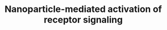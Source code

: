 ---
annotations:
- id: PW:0000003
  parent: signaling pathway
  type: Pathway Ontology
  value: signaling pathway
- id: PW:0001435
  parent: regulatory pathway
  type: Pathway Ontology
  value: nanomaterial response pathway
authors:
- Bart Smeets
- Elisa
- Egonw
- Khanspers
- Laurent
- Eweitz
citedin: ''
communities:
- AOP
- Nanomaterials
description: Nanoparticle-mediated activation of receptor signaling. Several NP formulations
  were shown to interact with cellular receptors such as the EGFR and integrins, inducing
  cellular phenotypes such as proliferation, apoptosis, differentiation, and migration.
  In lung epithelial cells, NPs interact with both EGFR and integrins, leading to
  cell proliferation via activation of PI3K and AKT. NPs were shown to activate the
  EGFR, leading in parallel to apoptosis and proliferation, and oncogenic Ras mutations
  might influence these effects. Interestingly, while integrin-mediated activation
  of ERK was instrumental for proliferation, apoptosis was mediated via activation
  of JNK. In addition, NPs (PM2.5) are able to bind the EGFR to activate the MAPK
  signaling cascade. Activation of ERK leads to the expression and secretion of the
  epidermal growth factor amphiregulin, thus forming an autocrine loop, which might
  be instrumental for sustained inflammatory responses. Nanoparticles are depicted
  as red circles.   Proteins on this pathway have targeted assays available via the
  [https://assays.cancer.gov/available_assays?wp_id=WP2643 CPTAC Assay Portal]
last-edited: 2025-02-20
ndex: 6d49732c-8b65-11eb-9e72-0ac135e8bacf
organisms:
- Homo sapiens
redirect_from:
- /index.php/Pathway:WP2643
- /instance/WP2643
- /instance/WP2643_r136676
revision: r136676
schema-jsonld:
- '@context': https://schema.org/
  '@id': https://wikipathways.github.io/pathways/WP2643.html
  '@type': Dataset
  creator:
    '@type': Organization
    name: WikiPathways
  description: Nanoparticle-mediated activation of receptor signaling. Several NP
    formulations were shown to interact with cellular receptors such as the EGFR and
    integrins, inducing cellular phenotypes such as proliferation, apoptosis, differentiation,
    and migration. In lung epithelial cells, NPs interact with both EGFR and integrins,
    leading to cell proliferation via activation of PI3K and AKT. NPs were shown to
    activate the EGFR, leading in parallel to apoptosis and proliferation, and oncogenic
    Ras mutations might influence these effects. Interestingly, while integrin-mediated
    activation of ERK was instrumental for proliferation, apoptosis was mediated via
    activation of JNK. In addition, NPs (PM2.5) are able to bind the EGFR to activate
    the MAPK signaling cascade. Activation of ERK leads to the expression and secretion
    of the epidermal growth factor amphiregulin, thus forming an autocrine loop, which
    might be instrumental for sustained inflammatory responses. Nanoparticles are
    depicted as red circles.   Proteins on this pathway have targeted assays available
    via the [https://assays.cancer.gov/available_assays?wp_id=WP2643 CPTAC Assay Portal]
  keywords:
  - AKT
  - Amphiregulin
  - Collagen
  - EGFR
  - FAK
  - Fibronectin
  - Grb
  - HRAS
  - JNK1
  - JNK2
  - JNK3
  - KRAS
  - MAP2K1
  - MAP2K2
  - MAPK1
  - MAPK11
  - MAPK12
  - MAPK13
  - MAPK14
  - NRAS
  - PI3K
  - Paxillin
  - RAF
  - ROS
  - Sos
  - Src
  - Talin
  - α
  - β
  license: CC0
  name: Nanoparticle-mediated activation of receptor signaling
seo: CreativeWork
title: Nanoparticle-mediated activation of receptor signaling
wpid: WP2643
---